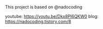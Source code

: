 This project is based on @nadocoding

youtube: https://youtu.be/Dkx8Pl6QKW0
blog: https://nadocoding.tistory.com/8

